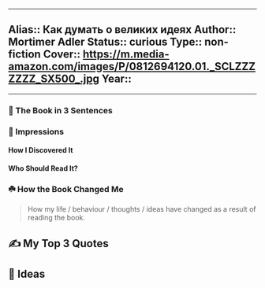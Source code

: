 
---
Alias:: Как думать о великих идеях
Author:: Mortimer Adler
Status:: curious
Type:: non-fiction
Cover:: https://m.media-amazon.com/images/P/0812694120.01._SCLZZZZZZZ_SX500_.jpg
Year::
---

---

### 🚀 The Book in 3 Sentences

### 🎨 Impressions

#### How I Discovered It

#### Who Should Read It?

### ☘️ How the Book Changed Me

> How my life / behaviour / thoughts / ideas have changed as a result of reading the book.

## ✍️ My Top 3 Quotes

## 📒 Ideas